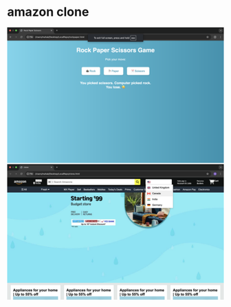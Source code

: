 # amazon clone
![alt text](<Screenshot 2025-07-09 at 15.58.48.png>)
![alt text](<Screenshot 2025-07-09 at 16.00.50.png>)
